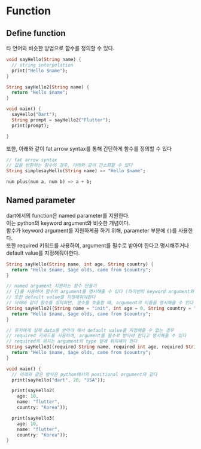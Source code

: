 # Function

## Define function
타 언어와 비슷한 방법으로 함수를 정의할 수 있다.


```dart
void sayHello(String name) {
  // string interpolation
  print("Hello $name");
}

String sayHello2(String name) {
  return "Hello $name";
}

void main() {
  sayHello("Dart");
  String prompt = sayHello2("Flutter");
  print(prompt);

}
```
또한, 아래와 같이 fat arrow syntax를 통해 간단하게 함수를 정의할 수 있다

```dart
// fat arrow syntax
// 값을 반환하는 함수의 경우, 아래와 같이 간소화할 수 있다
String simplesayHello(String name) => "Hello $name";

num plus(num a, num b) => a + b;
```


## Named parameter
dart에서의 function은 named parameter를 지원한다.  
이는 python의 keyword argument와 비슷한 개념이다.  
함수가 keyword argument를 지원하게끔 하기 위해, parameter 부분에 `{}`를 사용한다.  
또한 required 키워드를 사용하여, argument를 필수로 받아야 한다고 명시해주거나 default value를 지정해줘야한다.

```dart
String sayHello(String name, int age, String country) {
  return "Hello $name, $age olds, came from $country";
}

// named argument 지원하는 함수 만들기
// {}를 사용하여 함수의 argument를 명시해줄 수 있다 (파이썬의 keyword argument와 비슷)
// 또한 default value를 지정해줘야한다
// 아래와 같이 함수를 정의하면, 함수를 호출할 때, argument의 이름을 명시해줄 수 있다
String sayHello2({String name = "init", int age = 0, String country = "init"}) {
  return "Hello $name, $age olds, came from $country";
}

// 유저에게 실제 data를 받아야 해서 default value를 지정해줄 수 없는 경우
// required 키워드를 사용하여, argument를 필수로 받아야 한다고 명시해줄 수 있다
// required의 위치는 argument의 type 앞에 위치해야 한다
String sayHello3({required String name, required int age, required String country}) {
  return "Hello $name, $age olds, came from $country";
}

void main() {
  // 아래와 같은 방식은 python에서의 positional argument와 같다
  print(sayHello("dart", 20, "USA"));

  print(sayHello2(
    age: 10,
    name: "flutter",
    country: "Korea"));

  print(sayHello3(
    age: 10,
    name: "flutter",
    country: "Korea"));
}
```